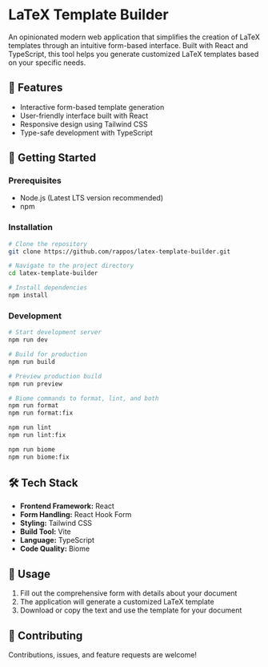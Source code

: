 # LaTeX Template Builder

An opinionated modern web application that simplifies the creation of LaTeX templates through an intuitive form-based interface. Built with React and TypeScript, this tool helps you generate customized LaTeX templates based on your specific needs.

## 🎯 Features

- Interactive form-based template generation
- User-friendly interface built with React
- Responsive design using Tailwind CSS
- Type-safe development with TypeScript

## 🚀 Getting Started

### Prerequisites

- Node.js (Latest LTS version recommended)
- npm

### Installation

```bash
# Clone the repository
git clone https://github.com/rappos/latex-template-builder.git

# Navigate to the project directory
cd latex-template-builder

# Install dependencies
npm install
```

### Development

```bash
# Start development server
npm run dev

# Build for production
npm run build

# Preview production build
npm run preview

# Biome commands to format, lint, and both
npm run format
npm run format:fix

npm run lint
npm run lint:fix

npm run biome
npm run biome:fix
```

## 🛠️ Tech Stack

- **Frontend Framework:** React
- **Form Handling:** React Hook Form
- **Styling:** Tailwind CSS
- **Build Tool:** Vite
- **Language:** TypeScript
- **Code Quality:** Biome

## 📝 Usage

1. Fill out the comprehensive form with details about your document
2. The application will generate a customized LaTeX template
3. Download or copy the text and use the template for your document

## 🤝 Contributing

Contributions, issues, and feature requests are welcome!
